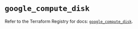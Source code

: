 # `google_compute_disk`

Refer to the Terraform Registry for docs: [`google_compute_disk`](https://registry.terraform.io/providers/hashicorp/google-beta/5.42.0/docs/resources/google_compute_disk).
